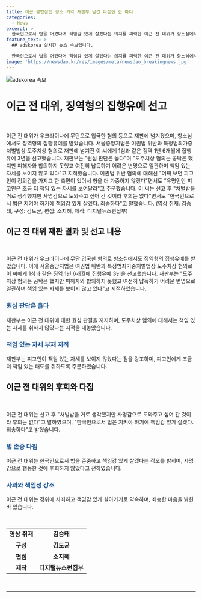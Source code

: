 ```yaml
---
title: 이근 불법참전 항소 기각 재판부 남긴 따끔한 한 마디
categories:
  - News
excerpt: >
  한국인으로서 법을 어겼다며 책임감 있게 살겠다는 의지를 피력한 이근 전 대위가 항소심에서도 집행유예를 받았습니다. 서울중앙지법은 여권법 위반과 도주치상 혐의를 이유로 1년 6개월의 징역형을 선고했지만, 처벌은 유예되었습니다. 이에 대해 재판부는 "원심 판단은 옳다"며 책임 있는 자세를 보이지 않는다고 지적했습니다. 이는 "사명감으로 도와주고 싶어 간 것"이며 "죄송하다"고 전했습니다. (취재: 김승태, 구성: 김도균, 편집: 소지혜, 제작: 디지털뉴스편집부)
feature_text: >
  ## adskorea 실시간 뉴스 속보입니다.

  한국인으로서 법을 어겼다며 책임감 있게 살겠다는 의지를 피력한 이근 전 대위가 항소심에서도 집행유예를 받았습니다. 서울중앙지법은 여권법 위반과 도주치상 혐의를 이유로 1년 6개월의 징역형을 선고했지만, 처벌은 유예되었습니다. 이에 대해 재판부는 "원심 판단은 옳다"며 책임 있는 자세를 보이지 않는다고 지적했습니다. 이는 "사명감으로 도와주고 싶어 간 것"이며 "죄송하다"고 전했습니다. (취재: 김승태, 구성: 김도균, 편집: 소지혜, 제작: 디지털뉴스편집부)
image: 'https://newsdao.kr/res/images/meta/newsdao_breakingnews.jpg'
---
```


<p><img src="https://newsdao.kr/res/images/meta/newsdao_breakingnews.jpg" alt="adskorea 속보" /></p>

<h1>이근 전 대위, 징역형의 집행유예 선고</h1>

<p data-ke-size="size16">&nbsp;</p>

<p>이근 전 대위가 우크라이나에 무단으로 입국한 혐의 등으로 재판에 넘겨졌으며, 항소심에서도 징역형의 집행유예를 받았습니다. 서울중앙지법은 여권법 위반과 특정범죄가중처벌법상 도주치상 혐의로 재판에 넘겨진 이 씨에게 1심과 같은 징역 1년 6개월에 집행유예 3년을 선고했습니다. 재판부는 "원심 판단은 옳다"며 "도주치상 혐의는 공탁은 했지만 피해자와 합의하지 못했고 여전히 납득하기 어려운 변명으로 일관하며 책임 있는 자세를 보이지 않고 있다"고 지적했습니다. 여권법 위반 혐의에 대해선 "어찌 보면 피고인이 정의감을 가지고 한 측면이 있어서 형을 더 가중하지 않겠다"면서도 "유명인인 피고인은 조금 더 책임 있는 자세를 보여달라"고 주문했습니다. 이 씨는 선고 후 "처벌받을 거로 생각했지만 사명감으로 도와주고 싶어 간 것이라 후회는 없다"면서도 "한국인으로서 법은 지켜야 하기에 책임감 있게 살겠다. 죄송하다"고 말했습니다. (영상 취재: 김승태, 구성: 김도균, 편집: 소지혜, 제작: 디지털뉴스편집부)</p>

<h2 data-ke-size="size26">이근 전 대위 재판 결과 및 선고 내용</h2>

<p data-ke-size="size16">&nbsp;</p>

<p>이근 전 대위가 우크라이나에 무단 입국한 혐의로 항소심에서도 징역형의 집행유예를 받았습니다. 이에 서울중앙지법은 여권법 위반과 특정범죄가중처벌법상 도주치상 혐의로 이 씨에게 1심과 같은 징역 1년 6개월에 집행유예 3년을 선고했습니다. 재판부는 "도주치상 혐의는 공탁은 했지만 피해자와 합의하지 못했고 여전히 납득하기 어려운 변명으로 일관하며 책임 있는 자세를 보이지 않고 있다"고 지적하였습니다.</p>

<h3><b><span style="color: #1a5490;">원심 판단은 옳다</span></b></h3>

<p data-ke-size="size16">재판부는 이근 전 대위에 대한 원심 판결을 지지하며, 도주치상 혐의에 대해서는 책임 있는 자세를 취하지 않았다는 지적을 내놓았습니다.</p>

<h3><b><span style="color: #1a5490;">책임 있는 자세 부재 지적</span></b></h3>

<p data-ke-size="size16">재판부는 피고인이 책임 있는 자세를 보이지 않았다는 점을 강조하며, 피고인에게 조금 더 책임 있는 태도를 취하도록 주문하였습니다.</p>

<h2 data-ke-size="size26">이근 전 대위의 후회와 다짐</h2>

<p data-ke-size="size16">&nbsp;</p>

<p>이근 전 대위는 선고 후 "처벌받을 거로 생각했지만 사명감으로 도와주고 싶어 간 것이라 후회는 없다"고 말하였으며, "한국인으로서 법은 지켜야 하기에 책임감 있게 살겠다. 죄송하다"고 밝혔습니다.</p>

<h3><b><span style="color: #1a5490;">법 존중 다짐</span></b></h3>

<p data-ke-size="size16">이근 전 대위는 한국인으로서 법을 존중하고 책임감 있게 살겠다는 각오를 밝히며, 사명감으로 행동한 것에 후회하지 않았다고 전하였습니다.</p>

<h3><b><span style="color: #1a5490;">사과와 책임성 강조</span></b></h3>

<p data-ke-size="size16">이근 전 대위는 경위에 사죄하고 책임감 있게 살아가기로 약속하며, 죄송한 마음을 밝힌 바 있습니다.</p>

<p data-ke-size="size16">&nbsp;</p>

<table>
  <tbody>
    <tr>
      <td style="text-align: center; height: 17px;"><b>영상 취재</b></td>
      <td style="text-align: center; height: 17px;"><b>김승태</b></td>
    </tr>
    <tr>
      <td style="text-align: center; height: 17px;"><b>구성</b></td>
      <td style="text-align: center; height: 17px;"><b>김도균</b></td>
    </tr>
    <tr>
      <td style="text-align: center; height: 17px;"><b>편집</b></td>
      <td style="text-align: center; height: 17px;"><b>소지혜</b></td>
    </tr>
    <tr>
      <td style="text-align: center; height: 17px;"><b>제작</b></td>
      <td style="text-align: center; height: 17px;"><b>디지털뉴스편집부</b></td>
    </tr>
  </tbody>
</table>

<p data-ke-size="size16">&nbsp;</p>

<hr>

<p data-ke-size="size16">&nbsp;</p>

